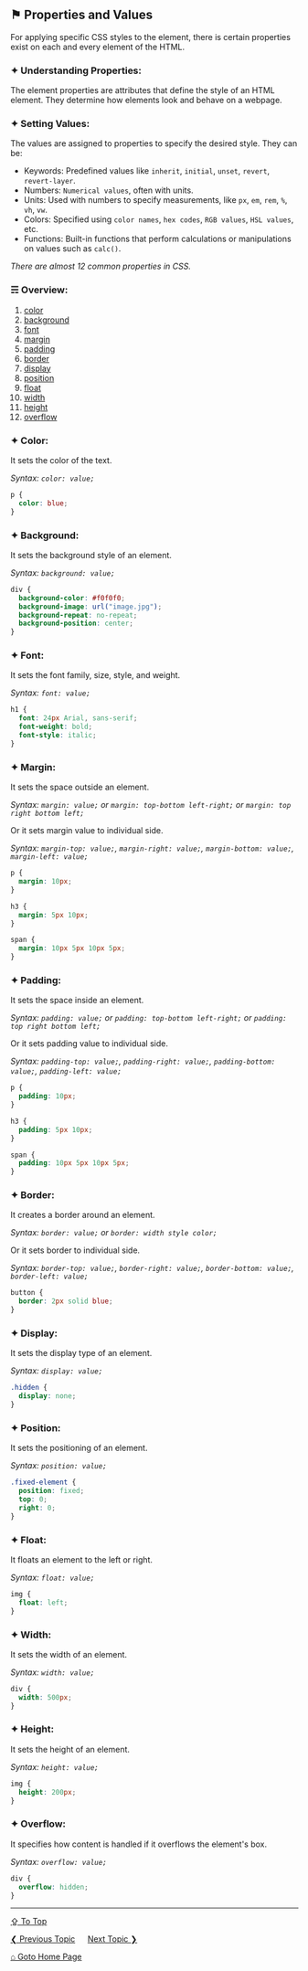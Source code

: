 ## &#9873; Properties and Values
For applying specific CSS styles to the element, there is certain properties exist on each and every element of the HTML.

### &#10022; Understanding Properties:
The element properties are attributes that define the style of an HTML element. They determine how elements look and behave on a webpage.

### &#10022; Setting Values:
The values are assigned to properties to specify the desired style. They can be:

- Keywords: Predefined values like `inherit`, `initial`, `unset`, `revert`, `revert-layer`.
- Numbers: `Numerical values`, often with units.
- Units: Used with numbers to specify measurements, like `px`, `em`, `rem`, `%`, `vh`, `vw`.
- Colors: Specified using `color names`, `hex codes`, `RGB values`, `HSL values`, etc.
- Functions: Built-in functions that perform calculations or manipulations on values such as `calc()`.

*There are almost 12 common properties in CSS.*

### &#9780; Overview:
1. [color](#-color)
2. [background](#-background)
3. [font](#-font)
4. [margin](#-margin)
5. [padding](#-padding)
6. [border](#-border)
7. [display](#-display)
8. [position](#-position)
9. [float](#-float)
10. [width](#-width)
11. [height](#-height)
12. [overflow](#-overflow)

### &#10022; Color:
It sets the color of the text.

*Syntax: `color: value;`*

```css
p {
  color: blue;
}
```
### &#10022; Background:
It sets the background style of an element.

*Syntax: `background: value;`*

```css
div {
  background-color: #f0f0f0;
  background-image: url("image.jpg");
  background-repeat: no-repeat;
  background-position: center;
}
```
### &#10022; Font:
It sets the font family, size, style, and weight.

*Syntax: `font: value;`*

```css
h1 {
  font: 24px Arial, sans-serif;
  font-weight: bold;
  font-style: italic;
}
```
### &#10022; Margin:
It sets the space outside an element.

*Syntax: `margin: value;` or `margin: top-bottom left-right;` or `margin: top right bottom left;`*

Or it sets margin value to individual side.

*Syntax: `margin-top: value;`, `margin-right: value;`, `margin-bottom: value;`, `margin-left: value;`*

```css
p {
  margin: 10px;
}

h3 {
  margin: 5px 10px;
}

span {
  margin: 10px 5px 10px 5px;
}
```
### &#10022; Padding:
It sets the space inside an element.

*Syntax: `padding: value;` or `padding: top-bottom left-right;` or `padding: top right bottom left;`*

Or it sets padding value to individual side.

*Syntax: `padding-top: value;`, `padding-right: value;`, `padding-bottom: value;`, `padding-left: value;`*

```css
p {
  padding: 10px;
}

h3 {
  padding: 5px 10px;
}

span {
  padding: 10px 5px 10px 5px;
}
```
### &#10022; Border:
It creates a border around an element.

*Syntax: `border: value;` or `border: width style color;`*

Or it sets border to individual side.

*Syntax: `border-top: value;`, `border-right: value;`, `border-bottom: value;`, `border-left: value;`*

```css
button {
  border: 2px solid blue;
}
```
### &#10022; Display:
It sets the display type of an element.

*Syntax: `display: value;`*

```css
.hidden {
  display: none;
}
```
### &#10022; Position:
It sets the positioning of an element.

*Syntax: `position: value;`*

```css
.fixed-element {
  position: fixed;
  top: 0;
  right: 0;
}
```
### &#10022; Float:
It floats an element to the left or right.

*Syntax: `float: value;`*

```css
img {
  float: left;
}
```
### &#10022; Width:
It sets the width of an element.

*Syntax: `width: value;`*

```css
div {
  width: 500px;
}
```
### &#10022; Height:
It sets the height of an element.

*Syntax: `height: value;`*

```css
img {
  height: 200px;
}
```
### &#10022; Overflow:
It specifies how content is handled if it overflows the element's box.

*Syntax: `overflow: value;`*

```css
div {
  overflow: hidden;
}
```

---
[&#8682; To Top](#-properties-and-values)

[&#10094; Previous Topic](./selectors.md) &emsp; [Next Topic &#10095;](./css-units.md)

[&#8962; Goto Home Page](../README.md)

